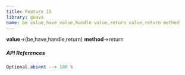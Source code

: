 ```yaml
---
title: Feature 15
library: guava
name: be value,have value,handle value,return value,return method
---
```


**value**->(be,have,handle,return) **method**->return 

##### API References

```java
Optional.absent --> 100 %
```
